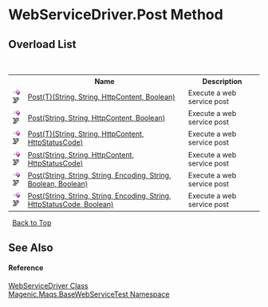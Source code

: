 # WebServiceDriver.Post Method 
 


## Overload List
&nbsp;<table><tr><th></th><th>Name</th><th>Description</th></tr><tr><td>![Public method](media/pubmethod.gif "Public method")![Code example](media/CodeExample.png "Code example")</td><td><a href="MAQS_5/WebServices_AUTOGENERATED/WebServiceDriver-Post('T')_Method_(String,_String,_HttpContent,_Boolean)">Post(T)(String, String, HttpContent, Boolean)</a></td><td>
Execute a web service post</td></tr><tr><td>![Public method](media/pubmethod.gif "Public method")![Code example](media/CodeExample.png "Code example")</td><td><a href="MAQS_5/WebServices_AUTOGENERATED/WebServiceDriver-Post_Method_(String,_String,_HttpContent,_Boolean)">Post(String, String, HttpContent, Boolean)</a></td><td>
Execute a web service post</td></tr><tr><td>![Public method](media/pubmethod.gif "Public method")![Code example](media/CodeExample.png "Code example")</td><td><a href="MAQS_5/WebServices_AUTOGENERATED/WebServiceDriver-Post('T')_Method_(String,_String,_HttpContent,_HttpStatusCode)">Post(T)(String, String, HttpContent, HttpStatusCode)</a></td><td>
Execute a web service post</td></tr><tr><td>![Public method](media/pubmethod.gif "Public method")![Code example](media/CodeExample.png "Code example")</td><td><a href="MAQS_5/WebServices_AUTOGENERATED/WebServiceDriver-Post_Method_(String,_String,_HttpContent,_HttpStatusCode)">Post(String, String, HttpContent, HttpStatusCode)</a></td><td>
Execute a web service post</td></tr><tr><td>![Public method](media/pubmethod.gif "Public method")![Code example](media/CodeExample.png "Code example")</td><td><a href="MAQS_5/WebServices_AUTOGENERATED/WebServiceDriver-Post_Method_(String,_String,_String,_Encoding,_String,_Boolean,_Boolean)">Post(String, String, String, Encoding, String, Boolean, Boolean)</a></td><td>
Execute a web service post</td></tr><tr><td>![Public method](media/pubmethod.gif "Public method")![Code example](media/CodeExample.png "Code example")</td><td><a href="MAQS_5/WebServices_AUTOGENERATED/WebServiceDriver-Post_Method_(String,_String,_String,_Encoding,_String,_HttpStatusCode,_Boolean)">Post(String, String, String, Encoding, String, HttpStatusCode, Boolean)</a></td><td>
Execute a web service post</td></tr></table>&nbsp;
<a href="#webservicedriver.post-method">Back to Top</a>

## See Also


#### Reference
<a href="MAQS_5/WebServices_AUTOGENERATED/WebServiceDriver_Class">WebServiceDriver Class</a><br /><a href="MAQS_5/WebServices_AUTOGENERATED/Magenic-Maqs-BaseWebServiceTest_Namespace">Magenic.Maqs.BaseWebServiceTest Namespace</a><br />